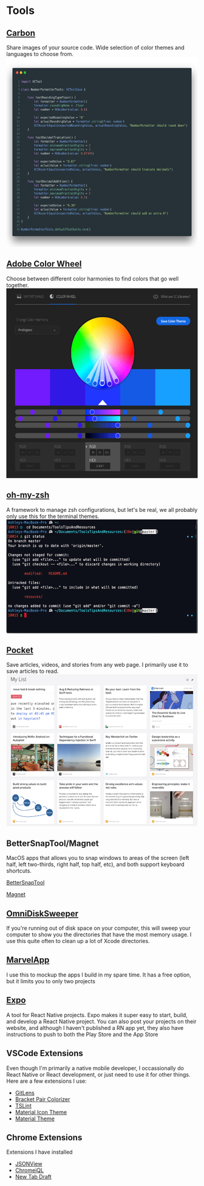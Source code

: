 # Tools
## [Carbon](https://carbon.now.sh)
Share images of your source code. Wide selection of color themes and languages to choose from.
<img src="resouces/carbon.png" height="500">


## [Adobe Color Wheel](https://color.adobe.com/create/color-wheel/)
Choose between different color harmonies to find colors that go well together.
<img src="resouces/adobe-color-wheel.png" height="500">


## [oh-my-zsh](https://ohmyz.sh/)
A framework to manage zsh configurations, but let's be real, we all probably only use this for the terminal themes.
<img src="resouces/zsh-terminal.png" height="300">


## [Pocket](https://getpocket.com/)
Save articles, videos, and stories from any web page. I primarily use it to save articles to read. 
<img src="resouces/pocket.png" height="400">


## BetterSnapTool/Magnet
MacOS apps that allows you to snap windows to areas of the screen (left half, left two-thirds, right half, top half, etc), and both support keyboard shortcuts.

[BetterSnapTool](https://itunes.apple.com/us/app/bettersnaptool/id417375580?mt=12)

[Magnet](https://itunes.apple.com/us/app/magnet/id441258766?mt=12)


## [OmniDiskSweeper](https://www.omnigroup.com/more)
If you're running out of disk space on your computer, this will sweep your computer to show you the directories that have the most memory usage. I use this quite often to clean up a lot of Xcode directories.

## [MarvelApp](https://marvelapp.com/)
I use this to mockup the apps I build in my spare time. It has a free option, but it limits you to only two projects

## [Expo](https://expo.io/)
A tool for React Native projects. Expo makes it super easy to start, build, and develop a React Native project. You can also post your projects on their website, and although I haven't published a RN app yet, they also have instructions to push to both the Play Store and the App Store


## VSCode Extensions
Even though I'm primarily a native mobile developer, I occassionally do React Native or React development, or just need to use it for other things. Here are a few extensions I use:
* [GitLens](https://marketplace.visualstudio.com/items?itemName=eamodio.gitlens)
* [Bracket Pair Colorizer](https://marketplace.visualstudio.com/items?itemName=CoenraadS.bracket-pair-colorizer-2)
* [TSLint](https://marketplace.visualstudio.com/items?itemName=eg2.tslint)
* [Material Icon Theme](https://marketplace.visualstudio.com/items?itemName=PKief.material-icon-theme)
* [Material Theme](https://marketplace.visualstudio.com/items?itemName=Equinusocio.vsc-material-theme)


## Chrome Extensions
Extensions I have installed
* [JSONView](https://chrome.google.com/webstore/detail/jsonview/chklaanhfefbnpoihckbnefhakgolnmc)
* [ChromeiQL](https://chrome.google.com/webstore/detail/chromeiql/fkkiamalmpiidkljmicmjfbieiclmeij)
* [New Tab Draft](https://chrome.google.com/webstore/detail/new-tab-draft/nmfjkeiebceinkbggliapgfdjphocpdh)
